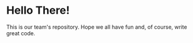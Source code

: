 # Hello There!

This is our team's repository. Hope we all have fun and, of course, write great code.

